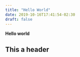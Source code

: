 ```yaml
---
title: "Hello World"
date: 2019-10-16T17:41:54-02:30
draft: false
---
```

**Hello world**

## This a header

